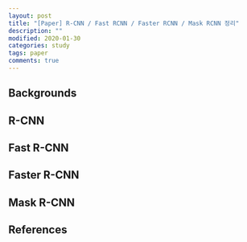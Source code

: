 ```yaml
---
layout: post
title: "[Paper] R-CNN / Fast RCNN / Faster RCNN / Mask RCNN 정리"
description: ""
modified: 2020-01-30
categories: study
tags: paper
comments: true
---
```


## Backgrounds

## R-CNN
 
## Fast R-CNN

## Faster R-CNN

## Mask R-CNN

## References